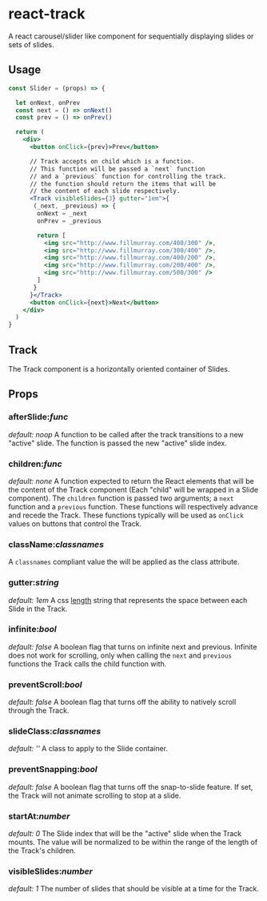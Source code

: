# react-track
A react carousel/slider like component for sequentially displaying slides or sets of slides.

## Usage

```jsx
const Slider = (props) => {

  let onNext, onPrev
  const next = () => onNext()
  const prev = () => onPrev()

  return (
    <div>
      <button onClick={prev}>Prev</button>

      // Track accepts on child which is a function.
      // This function will be passed a `next` function
      // and a `previous` function for controlling the track.
      // the function should return the items that will be
      // the content of each slide respectively.
      <Track visibleSlides={3} gutter="1em">{
       (_next, _previous) => {
        onNext = _next
        onPrev = _previous

        return [
          <img src="http://www.fillmurray.com/400/300" />,
          <img src="http://www.fillmurray.com/300/400" />,
          <img src="http://www.fillmurray.com/400/200" />,
          <img src="http://www.fillmurray.com/200/400" />,
          <img src="http://www.fillmurray.com/500/300" />
        ]
       }
      }</Track>
      <button onClick={next}>Next</button>
    </div>
  )
}
```

## Track
The Track component is a horizontally oriented container of Slides.

## Props

### afterSlide:_func_
_default: noop_
A function to be called after the track transitions to a new "active" slide. The function is passed the new "active" slide index.

### children:_func_
_default: none_
A function expected to return the React elements that will be the content of the Track component (Each "child" will be wrapped in a Slide component). The `children` function is passed two arguments; a `next` function and a `previous` function. These functions will respectively advance and recede the Track. These functions typically will be used as `onClick` values on buttons that control the Track.

### className:_classnames_
A `classnames` compliant value the will be applied as the class attribute.

### gutter:_string_
_default: 1em_
A css [length](https://developer.mozilla.org/en-US/docs/Web/CSS/length) string that represents the space between each Slide in the Track.

### infinite:_bool_
_default: false_
A boolean flag that turns on infinite next and previous. Infinite does not work for scrolling, only when calling the `next` and `previous` functions the Track calls the child function with.

### preventScroll:_bool_
_default: false_
A boolean flag that turns off the ability to natively scroll through the Track.

### slideClass:_classnames_
_default: ''_
A class to apply to the Slide container.

### preventSnapping:_bool_
_default: false_
A boolean flag that turns off the snap-to-slide feature. If set, the Track will not animate scrolling to stop at a slide.

### startAt:_number_
_default: 0_
The Slide index that will be the "active" slide when the Track mounts. The value will be normalized to be within the range of the length of the Track's children.

### visibleSlides:_number_
_default: 1_
The number of slides that should be visible at a time for the Track.
